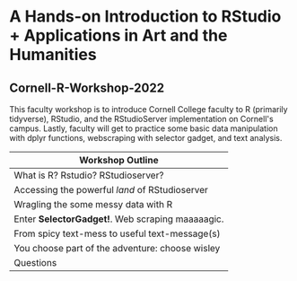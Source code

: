 # A Hands-on Introduction to RStudio + Applications in Art and the Humanities
## Cornell-R-Workshop-2022

This faculty workshop is to introduce Cornell College faculty to R (primarily tidyverse), RStudio, and the RStudioServer implementation on Cornell's campus. Lastly, faculty will get to practice some basic data manipulation with dplyr functions, webscraping with selector gadget, and text analysis. 

| Workshop Outline								|
| --------------------------------------------------------- |
| What is R? Rstudio? RStudioserver? 					|
| Accessing the powerful *land* of RStudioserver			|
| Wragling the some messy data with R					|
| Enter **SelectorGadget!**. Web scraping maaaaagic.		|
| From spicy text-mess to useful text-message(s)			|
| You choose part of the adventure: choose wisley			|
| Questions									|